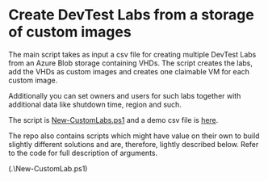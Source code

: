 # Create DevTest Labs from a storage of custom images

The main script takes as input a csv file for creating multiple DevTest Labs from an Azure Blob storage containing VHDs. The script creates the labs, add the VHDs as custom images and creates one claimable VM for each custom image.

Additionally you can set owners and users for such labs together with additional data like shutdown time, region and such.

The script is [New-CustomLabs.ps1](./New-CustomLabs.ps1) and a demo csv file is [here](demoConfig.csv).

The repo also contains scripts which might have value on their own to build slightly different solutions and are, therefore, lightly described below. Refer to the code for full description of arguments.

(.\New-CustomLab.ps1) 




